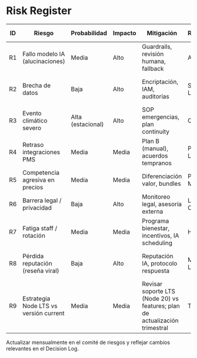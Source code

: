 # Risk Register

| ID | Riesgo | Probabilidad | Impacto | Mitigación | Responsable | Estado | Próxima revisión |
|----|--------|--------------|---------|------------|-------------|--------|------------------|
| R1 | Fallo modelo IA (alucinaciones) | Media | Alto | Guardrails, revisión humana, fallback | AI Lead | Activo | Comité IA — oct 2025 |
| R2 | Brecha de datos | Baja | Alto | Encriptación, IAM, auditorías | Security Lead | Activo | Revisión seguridad — oct 2025 |
| R3 | Evento climático severo | Alta (estacional) | Alto | SOP emergencias, plan continuity | Ops Lead | Activo | Temporada huracanes — nov 2025 |
| R4 | Retraso integraciones PMS | Media | Media | Plan B (manual), acuerdos tempranos | Partnerships Lead | En seguimiento | Sync partners — oct 2025 |
| R5 | Competencia agresiva en precios | Media | Media | Diferenciación valor, bundles | Product & Marketing | Activo | Comité GTM — oct 2025 |
| R6 | Barrera legal / privacidad | Baja | Alto | Monitoreo legal, asesoría externa | Legal Counsel | Activo | Comité legal — nov 2025 |
| R7 | Fatiga staff / rotación | Media | Media | Programa bienestar, incentivos, IA scheduling | HR & Ops | En mitigación | Retro Ops — oct 2025 |
| R8 | Pérdida reputación (reseña viral) | Baja | Alto | Reputación IA, protocolo respuesta | Marketing Lead | Activo | Revisión reputación — oct 2025 |
| R9 | Estrategia Node LTS vs versión current | Media | Media | Revisar soporte LTS (Node 20) vs features; plan de actualización trimestral | Tech Lead | En evaluación | Revisión técnica — nov 2025 |

Actualizar mensualmente en el comité de riesgos y reflejar cambios relevantes en el Decision Log.
